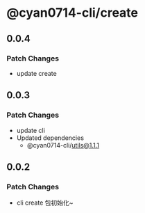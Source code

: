 # @cyan0714-cli/create

## 0.0.4

### Patch Changes

- update create

## 0.0.3

### Patch Changes

- update cli
- Updated dependencies
  - @cyan0714-cli/utils@1.1.1

## 0.0.2

### Patch Changes

- cli create 包初始化~

